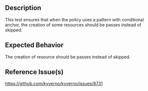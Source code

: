## Description

This test ensures that when the policy uses a pattern with conditional anchor, the creation of some resources should be passes instead of skipped.

## Expected Behavior

The creation of resource should be passes instead of skipped.

## Reference Issue(s)

https://github.com/kyverno/kyverno/issues/8731